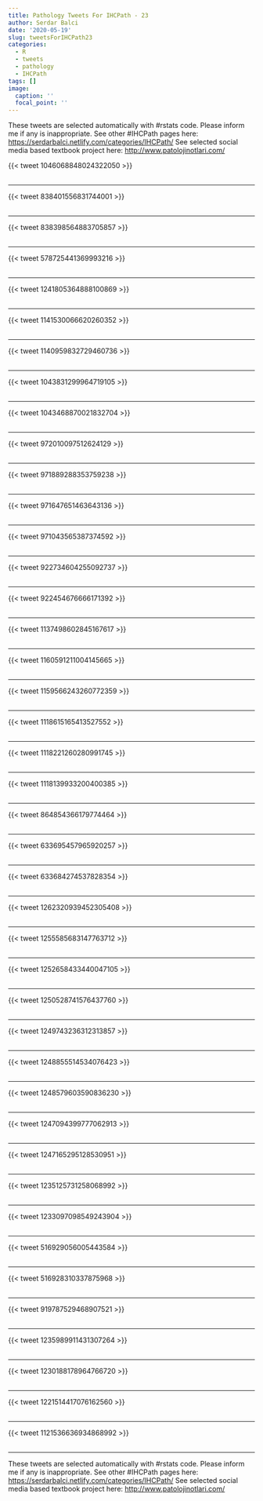 ```yaml
---
title: Pathology Tweets For IHCPath - 23
author: Serdar Balci
date: '2020-05-19'
slug: tweetsForIHCPath23
categories:
  - R
  - tweets
  - pathology
  - IHCPath
tags: []
image:
  caption: ''
  focal_point: ''
---
```



These tweets are selected automatically with #rstats code. Please inform me if any is inappropriate.
See other #IHCPath pages here: https://serdarbalci.netlify.com/categories/IHCPath/ 
See selected social media based textbook project here: http://www.patolojinotlari.com/

{{< tweet 1046068848024322050 >}}
<br>
<br>
<hr>
{{< tweet 838401556831744001 >}}
<br>
<br>
<hr>
{{< tweet 838398564883705857 >}}
<br>
<br>
<hr>
{{< tweet 578725441369993216 >}}
<br>
<br>
<hr>
{{< tweet 1241805364888100869 >}}
<br>
<br>
<hr>
{{< tweet 1141530066620260352 >}}
<br>
<br>
<hr>
{{< tweet 1140959832729460736 >}}
<br>
<br>
<hr>
{{< tweet 1043831299964719105 >}}
<br>
<br>
<hr>
{{< tweet 1043468870021832704 >}}
<br>
<br>
<hr>
{{< tweet 972010097512624129 >}}
<br>
<br>
<hr>
{{< tweet 971889288353759238 >}}
<br>
<br>
<hr>
{{< tweet 971647651463643136 >}}
<br>
<br>
<hr>
{{< tweet 971043565387374592 >}}
<br>
<br>
<hr>
{{< tweet 922734604255092737 >}}
<br>
<br>
<hr>
{{< tweet 922454676666171392 >}}
<br>
<br>
<hr>
{{< tweet 1137498602845167617 >}}
<br>
<br>
<hr>
{{< tweet 1160591211004145665 >}}
<br>
<br>
<hr>
{{< tweet 1159566243260772359 >}}
<br>
<br>
<hr>
{{< tweet 1118615165413527552 >}}
<br>
<br>
<hr>
{{< tweet 1118221260280991745 >}}
<br>
<br>
<hr>
{{< tweet 1118139933200400385 >}}
<br>
<br>
<hr>
{{< tweet 864854366179774464 >}}
<br>
<br>
<hr>
{{< tweet 633695457965920257 >}}
<br>
<br>
<hr>
{{< tweet 633684274537828354 >}}
<br>
<br>
<hr>
{{< tweet 1262320939452305408 >}}
<br>
<br>
<hr>
{{< tweet 1255585683147763712 >}}
<br>
<br>
<hr>
{{< tweet 1252658433440047105 >}}
<br>
<br>
<hr>
{{< tweet 1250528741576437760 >}}
<br>
<br>
<hr>
{{< tweet 1249743236312313857 >}}
<br>
<br>
<hr>
{{< tweet 1248855514534076423 >}}
<br>
<br>
<hr>
{{< tweet 1248579603590836230 >}}
<br>
<br>
<hr>
{{< tweet 1247094399777062913 >}}
<br>
<br>
<hr>
{{< tweet 1247165295128530951 >}}
<br>
<br>
<hr>
{{< tweet 1235125731258068992 >}}
<br>
<br>
<hr>
{{< tweet 1233097098549243904 >}}
<br>
<br>
<hr>
{{< tweet 516929056005443584 >}}
<br>
<br>
<hr>
{{< tweet 516928310337875968 >}}
<br>
<br>
<hr>
{{< tweet 919787529468907521 >}}
<br>
<br>
<hr>
{{< tweet 1235989911431307264 >}}
<br>
<br>
<hr>
{{< tweet 1230188178964766720 >}}
<br>
<br>
<hr>
{{< tweet 1221514417076162560 >}}
<br>
<br>
<hr>
{{< tweet 1121536636934868992 >}}
<br>
<br>
<hr>


These tweets are selected automatically with #rstats code. Please inform me if any is inappropriate.
See other #IHCPath pages here: https://serdarbalci.netlify.com/categories/IHCPath/ 
See selected social media based textbook project here: http://www.patolojinotlari.com/
